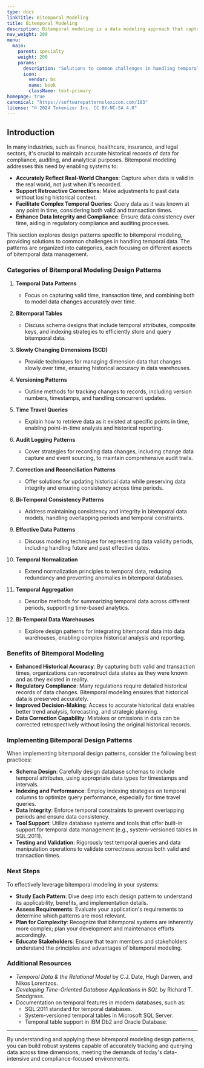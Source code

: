 ```yaml
---
type: docs
linkTitle: Bitemporal Modeling
title: Bitemporal Modeling
description: Bitemporal modeling is a data modeling approach that captures both **valid time** (the period when data is true in the real world) and **transaction time** (the period when data is recorded in the database). By tracking these two dimensions of time, bitemporal models provide a comprehensive history of data changes, allowing for sophisticated temporal queries and robust auditing capabilities.
nav_weight: 200
menu:
  main:
    parent: specialty
    weight: 200
    params:
      description: "Solutions to common challenges in handling temporal data."
      icon:
        vendor: bs
        name: book
        className: text-primary
homepage: true
canonical: "https://softwarepatternslexicon.com/103"
license: "© 2024 Tokenizer Inc. CC BY-NC-SA 4.0"
---
```


## **Introduction**

In many industries, such as finance, healthcare, insurance, and legal sectors, it's crucial to maintain accurate historical records of data for compliance, auditing, and analytical purposes. Bitemporal modeling addresses this need by enabling systems to:

- **Accurately Reflect Real-World Changes**: Capture when data is valid in the real world, not just when it's recorded.
- **Support Retroactive Corrections**: Make adjustments to past data without losing historical context.
- **Facilitate Complex Temporal Queries**: Query data as it was known at any point in time, considering both valid and transaction times.
- **Enhance Data Integrity and Compliance**: Ensure data consistency over time, aiding in regulatory compliance and auditing processes.

This section explores design patterns specific to bitemporal modeling, providing solutions to common challenges in handling temporal data. The patterns are organized into categories, each focusing on different aspects of bitemporal data management.

### **Categories of Bitemporal Modeling Design Patterns**

1. **Temporal Data Patterns**
   - Focus on capturing valid time, transaction time, and combining both to model data changes accurately over time.

2. **Bitemporal Tables**
   - Discuss schema designs that include temporal attributes, composite keys, and indexing strategies to efficiently store and query bitemporal data.

3. **Slowly Changing Dimensions (SCD)**
   - Provide techniques for managing dimension data that changes slowly over time, ensuring historical accuracy in data warehouses.

4. **Versioning Patterns**
   - Outline methods for tracking changes to records, including version numbers, timestamps, and handling concurrent updates.

5. **Time Travel Queries**
   - Explain how to retrieve data as it existed at specific points in time, enabling point-in-time analysis and historical reporting.

6. **Audit Logging Patterns**
   - Cover strategies for recording data changes, including change data capture and event sourcing, to maintain comprehensive audit trails.

7. **Correction and Reconciliation Patterns**
   - Offer solutions for updating historical data while preserving data integrity and ensuring consistency across time periods.

8. **Bi-Temporal Consistency Patterns**
   - Address maintaining consistency and integrity in bitemporal data models, handling overlapping periods and temporal constraints.

9. **Effective Data Patterns**
   - Discuss modeling techniques for representing data validity periods, including handling future and past effective dates.

10. **Temporal Normalization**
    - Extend normalization principles to temporal data, reducing redundancy and preventing anomalies in bitemporal databases.

11. **Temporal Aggregation**
    - Describe methods for summarizing temporal data across different periods, supporting time-based analytics.

12. **Bi-Temporal Data Warehouses**
    - Explore design patterns for integrating bitemporal data into data warehouses, enabling complex historical analysis and reporting.

### **Benefits of Bitemporal Modeling**

- **Enhanced Historical Accuracy**: By capturing both valid and transaction times, organizations can reconstruct data states as they were known and as they existed in reality.
- **Regulatory Compliance**: Many regulations require detailed historical records of data changes. Bitemporal modeling ensures that historical data is preserved accurately.
- **Improved Decision-Making**: Access to accurate historical data enables better trend analysis, forecasting, and strategic planning.
- **Data Correction Capability**: Mistakes or omissions in data can be corrected retrospectively without losing the original historical records.

### **Implementing Bitemporal Design Patterns**

When implementing bitemporal design patterns, consider the following best practices:

- **Schema Design**: Carefully design database schemas to include temporal attributes, using appropriate data types for timestamps and intervals.
- **Indexing and Performance**: Employ indexing strategies on temporal columns to optimize query performance, especially for time travel queries.
- **Data Integrity**: Enforce temporal constraints to prevent overlapping periods and ensure data consistency.
- **Tool Support**: Utilize database systems and tools that offer built-in support for temporal data management (e.g., system-versioned tables in SQL:2011).
- **Testing and Validation**: Rigorously test temporal queries and data manipulation operations to validate correctness across both valid and transaction times.

### **Next Steps**

To effectively leverage bitemporal modeling in your systems:

- **Study Each Pattern**: Dive deep into each design pattern to understand its applicability, benefits, and implementation details.
- **Assess Requirements**: Evaluate your application's requirements to determine which patterns are most relevant.
- **Plan for Complexity**: Recognize that bitemporal systems are inherently more complex; plan your development and maintenance efforts accordingly.
- **Educate Stakeholders**: Ensure that team members and stakeholders understand the principles and advantages of bitemporal modeling.

### **Additional Resources**

- *Temporal Data & the Relational Model* by C.J. Date, Hugh Darwen, and Nikos Lorentzos.
- *Developing Time-Oriented Database Applications in SQL* by Richard T. Snodgrass.
- Documentation on temporal features in modern databases, such as:
  - SQL:2011 standard for temporal databases.
  - System-versioned temporal tables in Microsoft SQL Server.
  - Temporal table support in IBM Db2 and Oracle Database.

---

By understanding and applying these bitemporal modeling design patterns, you can build robust systems capable of accurately tracking and querying data across time dimensions, meeting the demands of today's data-intensive and compliance-focused environments.